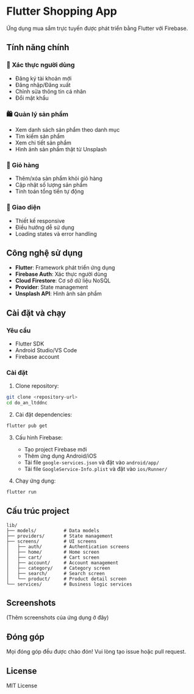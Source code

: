 # Flutter Shopping App

Ứng dụng mua sắm trực tuyến được phát triển bằng Flutter với Firebase.

## Tính năng chính

### 🔐 Xác thực người dùng
- Đăng ký tài khoản mới
- Đăng nhập/Đăng xuất
- Chỉnh sửa thông tin cá nhân
- Đổi mật khẩu

### 🛍️ Quản lý sản phẩm
- Xem danh sách sản phẩm theo danh mục
- Tìm kiếm sản phẩm
- Xem chi tiết sản phẩm
- Hình ảnh sản phẩm thật từ Unsplash

### 🛒 Giỏ hàng
- Thêm/xóa sản phẩm khỏi giỏ hàng
- Cập nhật số lượng sản phẩm
- Tính toán tổng tiền tự động

### 📱 Giao diện
- Thiết kế responsive
- Điều hướng dễ sử dụng
- Loading states và error handling

## Công nghệ sử dụng

- **Flutter**: Framework phát triển ứng dụng
- **Firebase Auth**: Xác thực người dùng
- **Cloud Firestore**: Cơ sở dữ liệu NoSQL
- **Provider**: State management
- **Unsplash API**: Hình ảnh sản phẩm

## Cài đặt và chạy

### Yêu cầu
- Flutter SDK
- Android Studio/VS Code
- Firebase account

### Cài đặt
1. Clone repository:
```bash
git clone <repository-url>
cd do_an_ltddnc
```

2. Cài đặt dependencies:
```bash
flutter pub get
```

3. Cấu hình Firebase:
   - Tạo project Firebase mới
   - Thêm ứng dụng Android/iOS
   - Tải file `google-services.json` và đặt vào `android/app/`
   - Tải file `GoogleService-Info.plist` và đặt vào `ios/Runner/`

4. Chạy ứng dụng:
```bash
flutter run
```

## Cấu trúc project

```
lib/
├── models/          # Data models
├── providers/       # State management
├── screens/         # UI screens
│   ├── auth/        # Authentication screens
│   ├── home/        # Home screen
│   ├── cart/        # Cart screen
│   ├── account/     # Account management
│   ├── category/    # Category screen
│   ├── search/      # Search screen
│   └── product/     # Product detail screen
└── services/        # Business logic services
```

## Screenshots

(Thêm screenshots của ứng dụng ở đây)

## Đóng góp

Mọi đóng góp đều được chào đón! Vui lòng tạo issue hoặc pull request.

## License

MIT License
